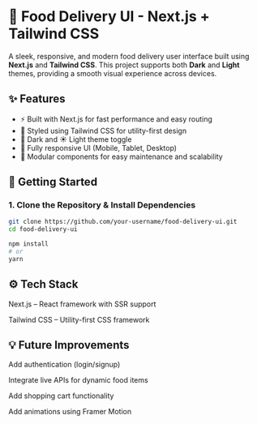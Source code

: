 # 🍔 Food Delivery UI - Next.js + Tailwind CSS

A sleek, responsive, and modern food delivery user interface built using **Next.js** and **Tailwind CSS**. This project supports both **Dark** and **Light** themes, providing a smooth visual experience across devices.

## ✨ Features

- ⚡ Built with Next.js for fast performance and easy routing  
- 🎨 Styled using Tailwind CSS for utility-first design  
- 🌙 Dark and ☀️ Light theme toggle  
- 📱 Fully responsive UI (Mobile, Tablet, Desktop)  
- 🧩 Modular components for easy maintenance and scalability  

## 🚀 Getting Started

### 1. Clone the Repository & Install Dependencies

```bash
git clone https://github.com/your-username/food-delivery-ui.git
cd food-delivery-ui

npm install
# or
yarn
```

## ⚙️ Tech Stack

Next.js – React framework with SSR support

Tailwind CSS – Utility-first CSS framework

## 💡 Future Improvements

Add authentication (login/signup)

Integrate live APIs for dynamic food items

Add shopping cart functionality

Add animations using Framer Motion
